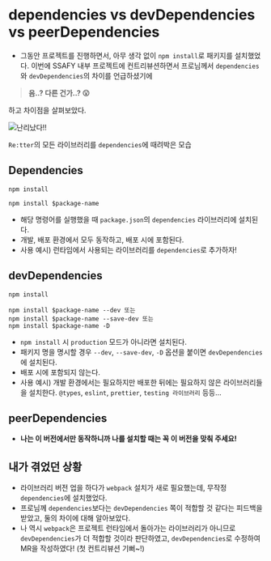 # dependencies vs devDependencies vs peerDependencies

- 그동안 프로젝트를 진행하면서, 아무 생각 없이 `npm install`로 패키지를 설치했었다. 이번에 SSAFY 내부 프로젝트에 컨트리뷰션하면서 프로님께서 `dependencies`와 `devDependencies`의 차이를 언급하셨기에

> **음..? 다른 건가..? 😮**

하고 차이점을 살펴보았다.

![난리났다!!](https://user-images.githubusercontent.com/25563077/180111068-9a3d31c9-819a-4868-949e-e2d23a45b4ed.png)

`Re:tter`의 모든 라이브러리를 `dependencies`에 때려박은 모습

## Dependencies

```
npm install

npm install $package-name
```

- 해당 명령어를 실행했을 때 `package.json`의 `dependencies` 라이브러리에 설치된다.
- 개발, 배포 환경에서 모두 동작하고, 배포 시에 포함된다.
- 사용 예시) 런타임에서 사용되는 라이브러리를 `dependencies`로 추가하자!

## devDependencies

```
npm install

npm install $package-name --dev 또는
npm install $package-name --save-dev 또는
npm install $package-name -D
```

- `npm install` 시 `production` 모드가 아니라면 설치된다.
- 패키지 명을 명시할 경우 `--dev`, `--save-dev`, `-D` 옵션을 붙이면 `devDependencies`에 설치된다.
- 배포 시에 포함되지 않는다.
- 사용 예시) 개발 환경에서는 필요하지만 배포한 뒤에는 필요하지 않은 라이브러리들을 설치한다. `@types`, `eslint`, `prettier`, `testing 라이브러리` 등등...

## peerDependencies

- **나는 이 버전에서만 동작하니까 나를 설치할 때는 꼭 이 버전을 맞춰 주세요!**

## 내가 겪었던 상황

- 라이브러리 버전 업을 하다가 `webpack` 설치가 새로 필요했는데, 무작정 `dependencies`에 설치했었다.
- 프로님께 `dependencies`보다는 `devDependencies` 쪽이 적합할 것 같다는 피드백을 받았고, 둘의 차이에 대해 알아보았다.
- 나 역시 `webpack`은 프로젝트 런타임에서 돌아가는 라이브러리가 아니므로 `devDependencies`가 더 적합할 것이라 판단하였고, `devDependencies`로 수정하여 MR을 작성하였다! (첫 컨트리뷰션 기뻐~!)
